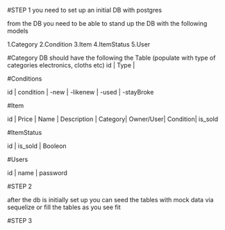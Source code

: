 #STEP 1 
you need to set up an initial DB with postgres 

from the DB you need to be able to stand up the DB with the following models 

1.Category
2.Condition
3.Item
4.ItemStatus
5.User 


#Category DB should have the following the Table (populate with type of categories electronics, cloths etc)
id | Type
   | 
  
#Conditions

id | condition 
   |   -new
   |   -likenew
   |   -used
   |   -stayBroke

#Item

id  | Price | Name | Description | Category| Owner/User| Condition| is_sold

#ItemStatus

id |  is_sold
   |  Booleon


#Users

id  | name | password



#STEP 2 

after the db is initially set up you can seed the tables with mock data via sequelize or fill the tables as you see fit 


#STEP 3




